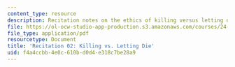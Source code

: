 ```yaml
---
content_type: resource
description: Recitation notes on the ethics of killing versus letting die.
file: https://ol-ocw-studio-app-production.s3.amazonaws.com/courses/24-06j-bioethics-spring-2009/f4a4ccbb4e0c610bd0d4e318c7be28a9_MIT24_06Js09_rec02.pdf
file_type: application/pdf
resourcetype: Document
title: 'Recitation 02: Killing vs. Letting Die'
uid: f4a4ccbb-4e0c-610b-d0d4-e318c7be28a9
---
```

